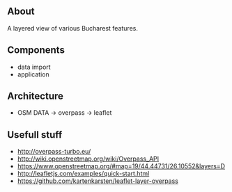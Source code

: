 About
-----------
A layered view of various Bucharest features.

Components
--------------
* data import
* application

Architecture
-------------
* OSM DATA -> overpass -> leaflet


Usefull stuff
---------------
* http://overpass-turbo.eu/
* http://wiki.openstreetmap.org/wiki/Overpass_API
* https://www.openstreetmap.org/#map=19/44.44731/26.10552&layers=D
* http://leafletjs.com/examples/quick-start.html
* https://github.com/kartenkarsten/leaflet-layer-overpass